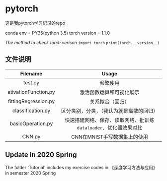 # pytorch
这是我pytorch学习记录的repo

conda env = PY35(python 3.5)
torch version = 1.1.0

*The method to check torch verison*
`import torch`
`print(torch.__version__)`

## 文件说明
|Filename|Usage|
|:-:|:-:|
|test.py|频繁使用|
|ativationFunction.py|激活函数运算和可视化展示|
|fittingRegression.py|关系拟合（回归）|
|classification.py|区分类别，分类，（我认为就是离散的回归）|
|basicOperation.py|快速搭建网络、保存、读取网络、批训练`dataloader`、优化器效果对比|
|CNN.py|CNN在MNIST手写数据集上的使用|

## Update in 2020 Spring 
The folder 'Tutorial' includes my exercise codes in 《深度学习方法与应用》 in semester 2020 Spring 
